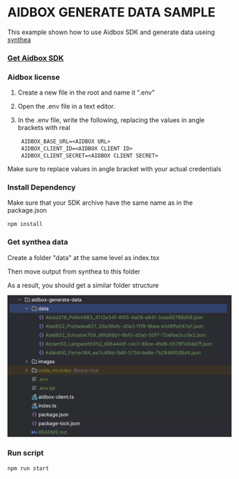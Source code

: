 # AIDBOX GENERATE DATA SAMPLE

This example shown how to use Aidbox SDK and generate data useing [synthea](https://synthea.mitre.org/)



### [Get Aidbox SDK](../../README.md)

### Aidbox license
1. Create a new file in the root and name it ".env"
2. Open the .env file in a text editor.
3. In the .env file, write the following, replacing the values in angle brackets with real 

        AIDBOX_BASE_URL=<AIDBOX URL>
        AIDBOX_CLIENT_ID=<AIDBOX CLIENT ID>
        AIDBOX_CLIENT_SECRET=<AIDBOX CLIENT SECRET>

Make sure to replace values in angle bracket with your actual credentials

### Install Dependency

Make sure that your SDK archive have the same name as in the package.json

    npm install


### Get synthea data

Create a folder "data" at the same level as index.tsx

Then move output from synthea to this folder

As a result, you should get a similar folder structure

![result](../../assets/result.webp)


### Run script
    
    npm run start




